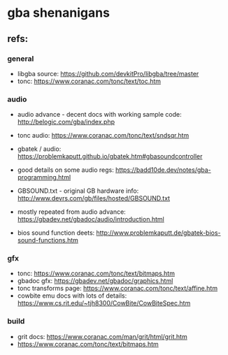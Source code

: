 
gba shenanigans
===============



refs:
-----

### general
* libgba source: https://github.com/devkitPro/libgba/tree/master
* tonc: https://www.coranac.com/tonc/text/toc.htm


### audio
* audio advance - decent docs with working sample code: http://belogic.com/gba/index.php
* tonc audio: https://www.coranac.com/tonc/text/sndsqr.htm
* gbatek / audio: https://problemkaputt.github.io/gbatek.htm#gbasoundcontroller
* good details on some audio regs: https://badd10de.dev/notes/gba-programming.html
* GBSOUND.txt - original GB hardware info: http://www.devrs.com/gb/files/hosted/GBSOUND.txt
* mostly repeated from audio advance: https://gbadev.net/gbadoc/audio/introduction.html

* bios sound function deets: http://www.problemkaputt.de/gbatek-bios-sound-functions.htm


### gfx
* tonc: https://www.coranac.com/tonc/text/bitmaps.htm
* gbadoc gfx: https://gbadev.net/gbadoc/graphics.html
* tonc transforms page: https://www.coranac.com/tonc/text/affine.htm
* cowbite emu docs with lots of details: https://www.cs.rit.edu/~tjh8300/CowBite/CowBiteSpec.htm


### build
* grit docs: https://www.coranac.com/man/grit/html/grit.htm
* https://www.coranac.com/tonc/text/bitmaps.htm



